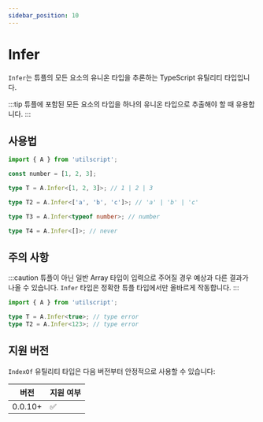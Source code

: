 ```yaml
---
sidebar_position: 10
---
```


# Infer

`Infer`는 튜플의 모든 요소의 유니온 타입을 추론하는 TypeScript 유틸리티 타입입니다.

:::tip
튜플에 포함된 모든 요소의 타입을 하나의 유니온 타입으로 추출해야 할 때 유용합니다.
:::

## 사용법

```ts
import { A } from 'utilscript';

const number = [1, 2, 3];

type T = A.Infer<[1, 2, 3]>; // 1 | 2 | 3

type T2 = A.Infer<['a', 'b', 'c']>; // 'a' | 'b' | 'c'

type T3 = A.Infer<typeof number>; // number

type T4 = A.Infer<[]>; // never
```

## 주의 사항

:::caution
튜플이 아닌 일반 Array 타입이 입력으로 주어질 경우 예상과 다른 결과가 나올 수 있습니다. `Infer` 타입은 정확한 튜플 타입에서만 올바르게 작동합니다.
:::

```ts
import { A } from 'utilscript';

type T = A.Infer<true>; // type error
type T2 = A.Infer<123>; // type error
```

## 지원 버전

`IndexOf` 유틸리티 타입은 다음 버전부터 안정적으로 사용할 수 있습니다:

| 버전    | 지원 여부 |
| ------- | --------- |
| 0.0.10+ | ✅        |
